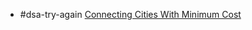 - #dsa-try-again [Connecting Cities With Minimum Cost](https://leetcode.com/problems/connecting-cities-with-minimum-cost/)